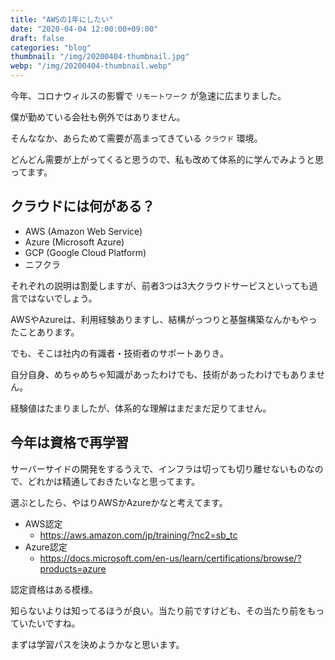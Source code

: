 ```yaml
---
title: "AWSの1年にしたい"
date: "2020-04-04 12:00:00+09:00"
draft: false
categories: "blog"
thumbnail: "/img/20200404-thumbnail.jpg"
webp: "/img/20200404-thumbnail.webp"
---
```


今年、コロナウィルスの影響で `リモートワーク` が急速に広まりました。

僕が勤めている会社も例外ではありません。

そんななか、あらためて需要が高まってきている `クラウド` 環境。

どんどん需要が上がってくると思うので、私も改めて体系的に学んでみようと思ってます。

## クラウドには何がある？

* AWS (Amazon Web Service)
* Azure (Microsoft Azure)
* GCP (Google Cloud Platform)
* ニフクラ

それぞれの説明は割愛しますが、前者3つは3大クラウドサービスといっても過言ではないでしょう。

AWSやAzureは、利用経験ありますし、結構がっつりと基盤構築なんかもやったことあります。

でも、そこは社内の有識者・技術者のサポートありき。

自分自身、めちゃめちゃ知識があったわけでも、技術があったわけでもありません。

経験値はたまりましたが、体系的な理解はまだまだ足りてません。

## 今年は資格で再学習

サーバーサイドの開発をするうえで、インフラは切っても切り離せないものなので、どれかは精通しておきたいなと思ってます。

選ぶとしたら、やはりAWSかAzureかなと考えてます。

* AWS認定
  * https://aws.amazon.com/jp/training/?nc2=sb_tc
* Azure認定
  * https://docs.microsoft.com/en-us/learn/certifications/browse/?products=azure

認定資格はある模様。

知らないよりは知ってるほうが良い。当たり前ですけども、その当たり前をもっていたいですね。

まずは学習パスを決めようかなと思います。